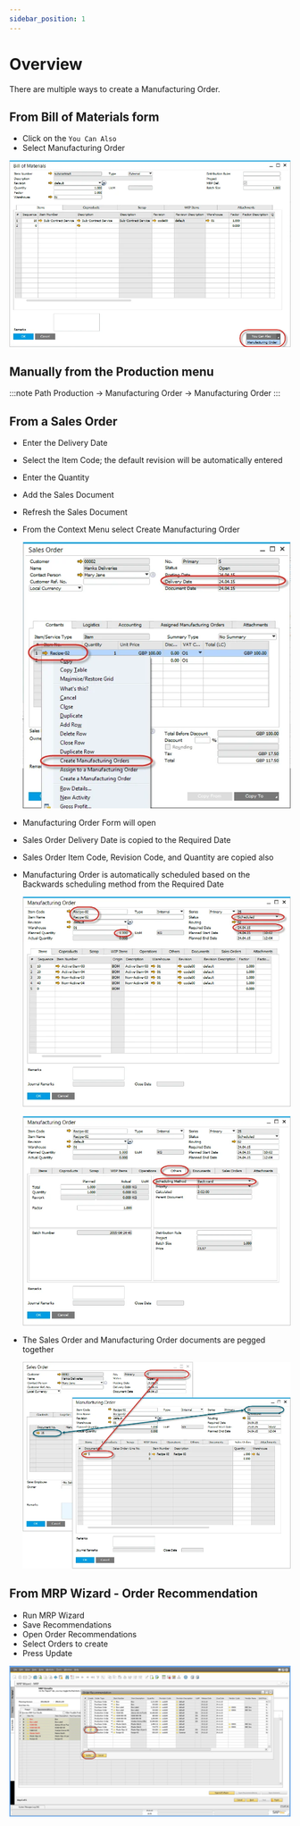 ```yaml
---
sidebar_position: 1
---
```


# Overview

There are multiple ways to create a Manufacturing Order.

## From Bill of Materials form

- Click on the `You Can Also`
- Select Manufacturing Order

![You Can Also](./media/overview/you-can-also.webp)

## Manually from the Production menu

:::note Path
    Production → Manufacturing Order → Manufacturing Order
:::

## From a Sales Order

- Enter the Delivery Date
- Select the Item Code; the default revision will be automatically entered
- Enter the Quantity
- Add the Sales Document
- Refresh the Sales Document
- From the Context Menu select Create Manufacturing Order

    ![MOR 1](./media/overview/mor-1.webp)

- Manufacturing Order Form will open
- Sales Order Delivery Date is copied to the Required Date
- Sales Order Item Code, Revision Code, and Quantity are copied also
- Manufacturing Order is automatically scheduled based on the Backwards scheduling method from the Required Date

    ![MOR 2](./media/overview/mor-2.webp)

    ![MOR 3](./media/overview/mor-3.webp)

- The Sales Order and Manufacturing Order documents are pegged together

    ![SOR MOR](./media/overview/sor-mor.webp)

## From MRP Wizard - Order Recommendation

- Run MRP Wizard
- Save Recommendations
- Open Order Recommendations
- Select Orders to create
- Press Update

![MRP Wizard](./media/overview/mrp-wizard.webp)
